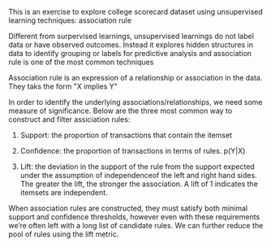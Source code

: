 This is an exercise to explore college scorecard dataset using unsupervised learning techniques: association rule

Different from surpervised learnings, unsupervised learnings do not label data or have observed outcomes. Instead it explores 
hidden structures in data to identify grouping or labels for predictive analysis and association rule is one of the most common techniques 

Association rule is an expression of a relationship or association in the data. They taks the form "X implies Y"

In order to identify the underlying associations/relationships, we need some measure of significance. Below are the three most common way to construct and filter assiciation rules:

1. Support: the proportion of transactions that contain the itemset

2. Confidence: the proportion of transactions in terms of rules. p(Y|X)

3. Lift: the deviation in the support of the rule from the support expected under the assumption of independenceof the left and right hand sides. The greater the lift, the stronger the association. A lift of 1 indicates the itemsets are independent.

When association rules are constructed, they must satisfy both minimal support and confidence thresholds, however even with these requirements we’re often left with a long list of candidate rules. We can further reduce the pool of rules using the lift metric.
